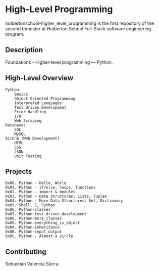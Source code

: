 # High-Level Programming

holbertonschool-higher_level_programming is the first repository of the second trimester at Holberton School Full-Stack software engineering program.

## Description

Foundations - Higher-level programming ― Python .

## High-Level Overview

    Python
        Basics
        Object-Oriented Programming
        Interpreted Languages
        Test Driven Development
        Error Handling
        I/O
        Web Scraping
    Databases
        SQL
        MySQL
    Airbnb (Web Development)
        HTML
        CSS
        JSON
        Unit Testing


## Projects

    0x00. Python - Hello, World
    0x01. Python - if/else, loops, functions
    0x02. Python - import & modules
    0x03. Python - Data Structures: Lists, Tuples
    0x04. Python - More Data Structures: Set, Dictionary
    0x05. Shell, C, Python
    0x06. Python-classes
    0x07. Python-test_driven_development
    0x08. Python-more_classes
    0x09. Python-everything_is_object
    0x0A. Python-inheritance
    0x0B. Python-input_output
    0x0C. Python - Almost a circle

## Contributing

Sebastián Valencia Sierra.

